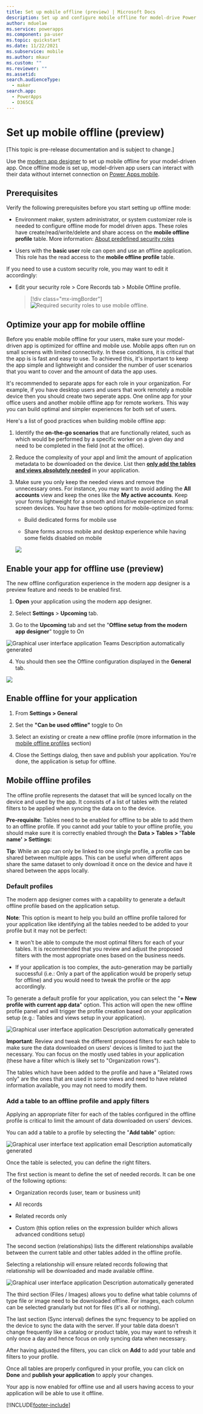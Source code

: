 ```yaml
---
title: Set up mobile offline (preview) | Microsoft Docs
description: Set up and configure mobile offline for model-drive Power Apps.
author: mduelae
ms.service: powerapps
ms.component: pa-user
ms.topic: quickstart
ms.date: 11/22/2021
ms.subservice: mobile
ms.author: mkaur
ms.custom: ""
ms.reviewer: ""
ms.assetid: 
search.audienceType: 
  - maker
search.app: 
  - PowerApps
  - D365CE
---
```


# Set up mobile offline (preview)

[This topic is pre-release documentation and is subject to change.]

Use the [modern app designer](../maker/model-driven-apps/app-designer-overview) to set up mobile offline for your model-driven app. Once offline mode is set up, model-driven app users can interact with their data without internet connection on [Power Apps mobile](https://powerapps.microsoft.com/downloads/).


## Prerequisites 

Verify the following prerequisites before you start setting up offline mode: 

- Environment maker, system administrator, or system customizer role is needed to configure offline mode for model driven apps. These roles have create/read/write/delete and share access on the **mobile offline profile** table. More information: [About predefined security roles](share-model-driven-app.md#about-predefined-security-roles)

- Users with the **basic user** role can open and use an offline application. This role has the read access to the **mobile offline profile** table.

If you need to use a custom security role, you may want to edit it accordingly:

- Edit your security role &gt; Core Records tab &gt; Mobile Offline profile.

  > [!div class="mx-imgBorder"] 
  > ![Required security roles to use mobile offline.](media/mobile-offline-image1.png)


##  Optimize your app for mobile offline 

Before you enable mobile offline for your users, make sure your model-driven app is optimized for offline and mobile use. Mobile apps often run on small screens with limited connectivity. In these conditions, it is critical that the app is is fast and easy to use. To achieved this, it's important to keep the app simple and lightweight and consider the number of user scenarios that you want to cover and the amount of data the app uses.

It's recommended to separate apps for each role in your organization. For example, if you have desktop users and users that work remotely a mobile device then you should create two seperate apps. One online app for your office users and another mobile offline app for remote workers. This way you can build optimal and simpler experiences for both set of users.

Here's a list of good practices when building mobile offline app:

1. Identify the **on-the-go scenarios** that are functionally related, such as which would be performed by a specific worker on a given day and need to be completed in the field (not at the office).


2. Reduce the complexity of your appl and limit the amount of application metadata to be downloaded on the device. List then [**only add the tables and views absolutely needed**](https://docs.microsoft.com/en-us/powerapps/maker/model-driven-apps/create-a-model-driven-app#add-pages-to-your-app) in your application.


3. Make sure you only keep the needed views and remove the unnecessary ones. For instance, you may want to avoid adding the **All accounts** view and keep the ones like the **My active accounts**. Keep your forms lightweight for a smooth and intuitive experience on small screen devices. You have thse two options for mobile-optimized forms:

   - Build dedicated forms for mobile use

   - Share forms across mobile and desktop experience while having some fields disabled on mobile

    ![](media/image2.png)


## Enable your app for offline use (preview)

The new offline configuration experience in the modern app designer is a preview feature and needs to be enabled first.

1. **Open** your application using the modern app designer.

2.  Select **Settings** &gt; **Upcoming** tab.

3.  Go to the **Upcoming** tab and set the "**Offline setup from the modern app designer**" toggle to On

![Graphical user interface  application  Teams Description automatically generated](media/image5.png)

4.  You should then see the Offline configuration displayed in the **General** tab.

![](media/image6.png)

## Enable offline for your application

1.  From **Settings &gt; General**

2.  Set the **"Can be used offline"** toggle to On

3.  Select an existing or create a new offline profile (more information in the <u>mobile offline profiles</u> section)


4.  Close the Settings dialog, then save and publish your application. You're done, the application is setup for offline.

## Mobile offline profiles

The offline profile represents the dataset that will be synced locally on the device and used by the app. It consists of a list of tables with the related filters to be applied when syncing the data on to the device.

**Pre-requisite**: Tables need to be enabled for offline to be able to add them to an offline profile. If you cannot add your table to your offline profile, you should make sure it is correctly enabled through the **Data &gt; Tables &gt; 'Table name' &gt; Settings:**

**Tip**: While an app can only be linked to one single profile, a profile can be shared between multiple apps. This can be useful when different apps share the same dataset to only download it once on the device and have it shared between the apps locally.

### Default profiles

The modern app designer comes with a capability to generate a default offline profile based on the application setup.

**Note**: This option is meant to help you build an offline profile tailored for your application like identifying all the tables needed to be added to your profile but it may not be perfect:

-   It won't be able to compute the most optimal filters for each of your tables. It is recommended that you review and adjust the proposed filters with the most appropriate ones based on the business needs.

-   If your application is too complex, the auto-generation may be partially successful (i.e.: Only a part of the application would be properly setup for offline) and you would need to tweak the profile or the app accordingly.

To generate a default profile for your application, you can select the "**+ New profile with current app data**" option. This action will open the new offline profile panel and will trigger the profile creation based on your application setup (e.g.: Tables and views setup in your application).

![Graphical user interface  application Description automatically generated](media/image9.png)

**Important**: Review and tweak the different proposed filters for each table to make sure the data downloaded on users' devices is limited to just the necessary. You can focus on the mostly used tables in your application (these have a filter which is likely set to "Organization rows").

The tables which have been added to the profile and have a "Related rows only" are the ones that are used in some views and need to have related information available, you may not need to modify them.

### Add a table to an offline profile and apply filters

Applying an appropriate filter for each of the tables configured in the offline profile is critical to limit the amount of data downloaded on users' devices.

You can add a table to a profile by selecting the "**Add table**" option:

![Graphical user interface  text  application  email Description automatically generated](media/image10.png)

Once the table is selected, you can define the right filters.

The first section is meant to define the set of needed records. It can be one of the following options:

-   Organization records (user, team or business unit)

-   All records

-   Related records only

-   Custom (this option relies on the expression builder which allows advanced conditions setup)

The second section (relationships) lists the different relationships available between the current table and other tables added in the offline profile.

Selecting a relationship will ensure related records following that relationship will be downloaded and made available offline.

![Graphical user interface  application Description automatically generated](media/image11.png)

The third section (Files / Images) allows you to define what table columns of type file or image need to be downloaded offline. For images, each column can be selected granularly but not for files (it's all or nothing).

The last section (Sync interval) defines the sync frequency to be applied on the device to sync the data with the server. If your table data doesn't change frequently like a catalog or product table, you may want to refresh it only once a day and hence focus on only syncing data when necessary.

After having adjusted the filters, you can click on **Add** to add your table and filters to your profile.

Once all tables are properly configured in your profile, you can click on **Done** and **publish your application** to apply your changes.

Your app is now enabled for offline use and all users having access to your application will be able to use it offline.






[!INCLUDE[footer-include](../includes/footer-banner.md)]

